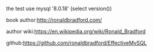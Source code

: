 the test use mysql '8.0.18' (select version()) 

book author:http://ronaldbradford.com/

author wiki:https://en.wikipedia.org/wiki/Ronald_Bradford

github:https://github.com/ronaldbradford/EffectiveMySQL


